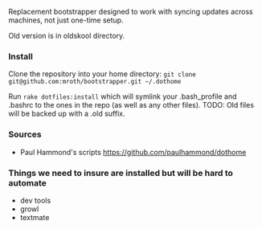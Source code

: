 Replacement bootstrapper designed to work with syncing updates across machines, not just one-time setup.

Old version is in oldskool directory.

### Install
Clone the repository into your home directory:
`git clone git@github.com:mroth/bootstrapper.git ~/.dothome`

Run `rake dotfiles:install` which will symlink your .bash_profile and .bashrc to the ones in the repo (as well as any other files).  TODO: Old files will be backed up with a .old suffix.

### Sources
- Paul Hammond's scripts https://github.com/paulhammond/dothome

### Things we need to insure are installed but will be hard to automate

- dev tools
- growl
- textmate

